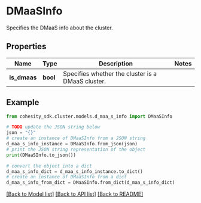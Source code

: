 # DMaaSInfo

Specifies the DMaaS info about the cluster.

## Properties

Name | Type | Description | Notes
------------ | ------------- | ------------- | -------------
**is_dmaas** | **bool** | Specifies whether the cluster is a DMaaS cluster. | 

## Example

```python
from cohesity_sdk.cluster.models.d_maa_s_info import DMaaSInfo

# TODO update the JSON string below
json = "{}"
# create an instance of DMaaSInfo from a JSON string
d_maa_s_info_instance = DMaaSInfo.from_json(json)
# print the JSON string representation of the object
print(DMaaSInfo.to_json())

# convert the object into a dict
d_maa_s_info_dict = d_maa_s_info_instance.to_dict()
# create an instance of DMaaSInfo from a dict
d_maa_s_info_from_dict = DMaaSInfo.from_dict(d_maa_s_info_dict)
```
[[Back to Model list]](../README.md#documentation-for-models) [[Back to API list]](../README.md#documentation-for-api-endpoints) [[Back to README]](../README.md)


